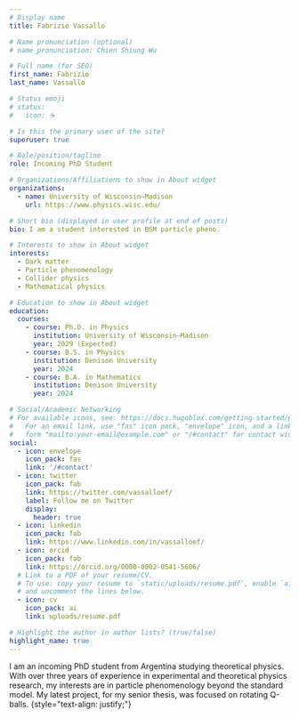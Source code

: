 ```yaml
---
# Display name
title: Fabrizio Vassallo

# Name pronunciation (optional)
# name_pronunciation: Chien Shiung Wu

# Full name (for SEO)
first_name: Fabrizio
last_name: Vassallo

# Status emoji
# status:
#   icon: ☕️

# Is this the primary user of the site?
superuser: true

# Role/position/tagline
role: Incoming PhD Student

# Organizations/Affiliations to show in About widget
organizations:
  - name: University of Wisconsin–Madison
    url: https://www.physics.wisc.edu/

# Short bio (displayed in user profile at end of posts)
bio: I am a student interested in BSM particle pheno.

# Interests to show in About widget
interests:
  - Dark matter
  - Particle phenomenology
  - Collider physics
  - Mathematical physics

# Education to show in About widget
education:
  courses:
    - course: Ph.D. in Physics
      institution: University of Wisconsin–Madison
      year: 2029 (Expected)
    - course: B.S. in Physics
      institution: Denison University
      year: 2024
    - course: B.A. in Mathematics
      institution: Denison University
      year: 2024

# Social/Academic Networking
# For available icons, see: https://docs.hugoblox.com/getting-started/page-builder/#icons
#   For an email link, use "fas" icon pack, "envelope" icon, and a link in the
#   form "mailto:your-email@example.com" or "/#contact" for contact widget.
social:
  - icon: envelope
    icon_pack: fas
    link: '/#contact'
  - icon: twitter
    icon_pack: fab
    link: https://twitter.com/vassalloef/
    label: Follow me on Twitter
    display:
      header: true
  - icon: linkedin
    icon_pack: fab
    link: https://www.linkedin.com/in/vassalloef/
  - icon: orcid
    icon_pack: fab
    link: https://orcid.org/0000-0002-0541-5606/
  # Link to a PDF of your resume/CV.
  # To use: copy your resume to `static/uploads/resume.pdf`, enable `ai` icons in `params.yaml`,
  # and uncomment the lines below.
  - icon: cv
    icon_pack: ai
    link: uploads/resume.pdf

# Highlight the author in author lists? (true/false)
highlight_name: true
---
```


I am an incoming PhD student from Argentina studying theoretical physics. With over three years of experience in experimental and theoretical physics research, my interests are in particle phenomenology beyond the standard model. My latest project, for my senior thesis, was focused on rotating Q-balls.
{style="text-align: justify;"}